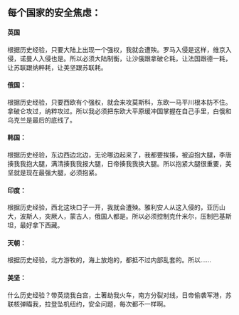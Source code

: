 ## 每个国家的安全焦虑：

#### 英国

根据历史经验，只要大陆上出现一个强权，我就会遭殃。罗马入侵是这样，维京入侵，诺曼人入侵也是。所以必须大陆制衡，让沙俄跟拿破仑耗，让法国跟德一耗，让苏联跟纳粹耗，让美坚跟苏联耗。

#### 俄国：

根据历史经验，只要西欧有个强权，就会来攻莫斯科，东欧一马平川根本防不住。拿破仑攻过，纳粹攻过。所以我必须把东欧大平原缓冲国掌握在自己手里，白俄和乌克兰是最后的底线了。

#### 韩国：

根据历史经验，东边西边北边，无论哪边起来了，我都要挨揍，被迫抱大腿，李唐揍我我抱大腿，满清揍我我报大腿，日帝揍我我换大腿。所以抱紧大腿很重要，美坚就是现在最强大腿，必须抱紧。

#### 印度：

根据历史经验，西北这块口子一开，我就会遭殃。雅利安人从这入侵的，亚历山大，波斯人，突厥人，蒙古人，俄国人都是。所以必须控制克什米尔，压制巴基斯坦，最好拿下西藏。

#### 天朝：

根据历史经验，北方游牧的，海上放炮的，都抵不过内部乱套的。所以……

#### 美坚：

什么历史经验？带英烧我白宫，土著劫我火车，南方分裂对线，日帝偷袭军港，苏联核弹瞄我，拉登坠机纽约，安全问题，每次都不一样啊。
